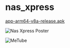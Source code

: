 # nas_xpress

[app-arm64-v8a-release.apk](https://www.dropbox.com/scl/fi/v92nomecumh30lfabesrg/app-arm64-v8a-release.apk?rlkey=qzsp12rkh9pk20ua7fldjb0tn&dl=1)

![Nas Xpress Poster](https://github.com/NasShihab/nas_xpress/assets/30026535/475ad39a-5728-4df2-9f61-3e824daed9be)

![MeTube](https://www.dropbox.com/scl/fi/jwd0xzlbo06c8mlviq8b4/Nas-Xpress-Poster.png?rlkey=s2ln6ghmlrxos3qstv2mdrbsx&dl&raw=1)